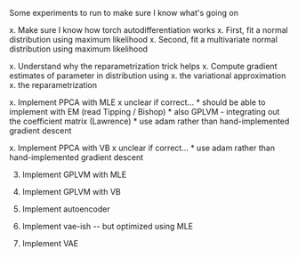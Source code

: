 Some experiments to run to make sure I know what's going on

x. Make sure I know how torch autodifferentiation works
    x. First, fit a normal distribution using maximum likelihood
    x. Second, fit a multivariate normal distribution using maximum likelihood

x. Understand why the reparametrization trick helps
    x. Compute gradient estimates of parameter in distribution using
        x. the variational approximation
        x. the reparametrization

x. Implement PPCA with MLE
    x unclear if correct...
    * should be able to implement with EM (read Tipping / Bishop)
    * also GPLVM - integrating out the coefficient matrix (Lawrence)
    * use adam rather than hand-implemented gradient descent

x. Implement PPCA with VB
    x unclear if correct...
    * use adam rather than hand-implemented gradient descent

3. Implement GPLVM with MLE

4. Implement GPLVM with VB

5. Implement autoencoder

6. Implement vae-ish -- but optimized using MLE

7. Implement VAE
